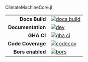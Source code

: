 ClimateMachineCore.jl

|||
|---------------------:|:----------------------------------------------|
| **Docs Build**       | [![docs build][docs-bld-img]][docs-bld-url]   |
| **Documentation**    | [![dev][docs-dev-img]][docs-dev-url]          |
| **GHA CI**           | [![gha ci][gha-ci-img]][gha-ci-url]           |
| **Code Coverage**    | [![codecov][codecov-img]][codecov-url]        |
| **Bors enabled**     | [![bors][bors-img]][bors-url]                 |

[docs-bld-img]: https://github.com/CliMA/ClimateMachineCore.jl/workflows/Documentation/badge.svg
[docs-bld-url]: https://github.com/CliMA/ClimateMachineCore.jl/actions?query=workflow%3ADocumentation

[docs-dev-img]: https://img.shields.io/badge/docs-dev-blue.svg
[docs-dev-url]: https://CliMA.github.io/ClimateMachineCore.jl/dev/

[gha-ci-img]: https://github.com/CliMA/ClimateMachineCore.jl/actions/workflows/OS-UnitTests.yml/badge.svg
[gha-ci-url]: https://github.com/CliMA/ClimateMachineCore.jl/actions/workflows/OS-UnitTests.yml

[codecov-img]: https://codecov.io/gh/CliMA/ClimateMachineCore.jl/branch/main/graph/badge.svg
[codecov-url]: https://codecov.io/gh/CliMA/ClimateMachineCore.jl

[bors-img]: https://bors.tech/images/badge_small.svg
[bors-url]: https://app.bors.tech/repositories/32973
